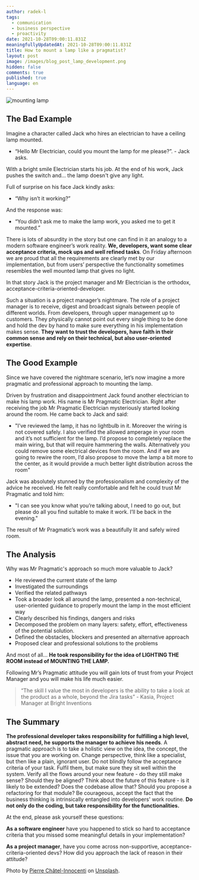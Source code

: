 ```yaml
---
author: radek-l
tags:
  - communication
  - business perspective
  - proactivity
date: 2021-10-28T09:00:11.831Z
meaningfullyUpdatedAt: 2021-10-28T09:00:11.831Z
title: How to mount a lamp like a pragmatist?
layout: post
image: /images/blog_post_lamp_development.png
hidden: false
comments: true
published: true
language: en
---
```

![mounting lamp](../../static/images/blog_post_lamp_development.png "")

## The Bad Example

Imagine a character called Jack who hires an electrician to have a ceiling lamp mounted.

* “Hello Mr Electrician, could you mount the lamp for me please?”. - Jack asks.

With a bright smile Electrician starts his job. At the end of his work, Jack pushes the switch and… the lamp doesn't give any light. 

Full of surprise on his face Jack kindly asks:

* “Why isn’t it working?”

And the response was:

* “You didn’t ask me to make the lamp work, you asked me to get it mounted.”

There is lots of absurdity in the story but one can find in it an analogy to a modern software engineer’s work reality. **We, developers, want some clear acceptance criteria, mock ups and well refined tasks**. On Friday afternoon we are proud that all the requirements are clearly met by our implementation, but from users’ perspective the functionality sometimes resembles the well mounted lamp that gives no light. 

In that story Jack is the project manager and Mr Electrician is the orthodox, acceptance-criteria-oriented-developer. 

Such a situation is a project manager’s nightmare. The role of a project manager is to receive, digest and broadcast signals between people of different worlds. From developers, through upper management up to customers. They physically cannot point out every single thing to be done and hold the dev by hand to make sure everything in his implementation makes sense. **They want to trust the developers, have faith in their common sense and rely on their technical, but also user-oriented expertise**.

## The Good Example

Since we have covered the nightmare scenario, let’s now imagine a more pragmatic and professional approach to mounting the lamp.

Driven by frustration and disappointment Jack found another electrician to make his lamp work. His name is Mr Pragmatic Electrician. Right after receiving the job Mr Pragmatic Electrician mysteriously started looking around the room. He came back to Jack and said:

* "I’ve reviewed the lamp, it has no lightbulb in it. Moreover the wiring is not covered safely. I also verified the allowed amperage in your room and it’s not sufficient for the lamp. I’d propose to completely replace the main wiring, but that will require hammering the walls. Alternatively you could remove some electrical devices from the room. And if we are going to rewire the room, I’d also propose to move the lamp a bit more to the center, as it would provide a much better light distribution across the room"

Jack was absolutely stunned by the professionalism and complexity of the advice he received. He felt really comfortable and felt he could trust Mr Pragmatic and told him:

* "I can see you know what you’re talking about, I need to go out, but please do all you find suitable to make it work. I’ll be back in the evening."

The result of Mr Pragmatic’s work was a beautifully lit and safely wired room.

## The Analysis

Why was Mr Pragmatic's approach so much more valuable to Jack?

* He reviewed the current state of the lamp
* Investigated the surroundings 
* Verified the related pathways
* Took a broader look all around the lamp, presented a non-technical, user-oriented guidance to properly mount the lamp in the most efficient way
* Clearly described his findings, dangers and risks
* Decomposed the problem on many layers: safety, effort, effectiveness of the potential solution.
* Defined the obstacles, blockers and presented an alternative approach
* Proposed clear and professional solutions to the problems

And most of all… **He took responsibility for the idea of LIGHTING THE ROOM instead of MOUNTING THE LAMP.**

Following Mr’s Pragmatic attitude you will gain lots of trust from your Project Manager and you will make his life much easier.

>  “The skill I value the most in developers is the ability to take a look at the product as a whole, beyond the Jira tasks” - Kasia, Project Manager at Bright Inventions

## The Summary

**The professional developer takes responsibility for fulfilling a high level, abstract need, he supports the manager to achieve his needs**. A pragmatic approach is to take a holistic view on the idea, the concept, the issue that you are working on. Change perspective, think like a specialist, but then like a plain, ignorant user. Do not blindly follow the acceptance criteria of your task. Fulfil them, but make sure they sit well within the system. Verify all the flows around your new feature - do they still make sense? Should they be aligned? Think about the future of this feature - is it likely to be extended? Does the codebase allow that? Should you propose a refactoring for that module? Be courageous, accept the fact that the business thinking is intrinsically entangled into developers' work routine. **Do not only do the coding, but take responsibility for the functionalities.**

At the end, please ask yourself these questions:

**As a software engineer** have you happened to stick so hard to acceptance criteria that you missed some meaningful details in your implementation?

**As a project manager**, have you come across non-supportive, acceptance-criteria-oriented devs? How did you approach the lack of reason in their attitude?



Photo by [Pierre Châtel-Innocenti](https://unsplash.com/@chatelp?utm_source=unsplash&utm_medium=referral&utm_content=creditCopyText) on [Unsplash](https://unsplash.com/?utm_source=unsplash&utm_medium=referral&utm_content=creditCopyText).
